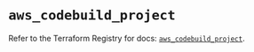 # `aws_codebuild_project`

Refer to the Terraform Registry for docs: [`aws_codebuild_project`](https://registry.terraform.io/providers/hashicorp/aws/5.74.0/docs/resources/codebuild_project).
